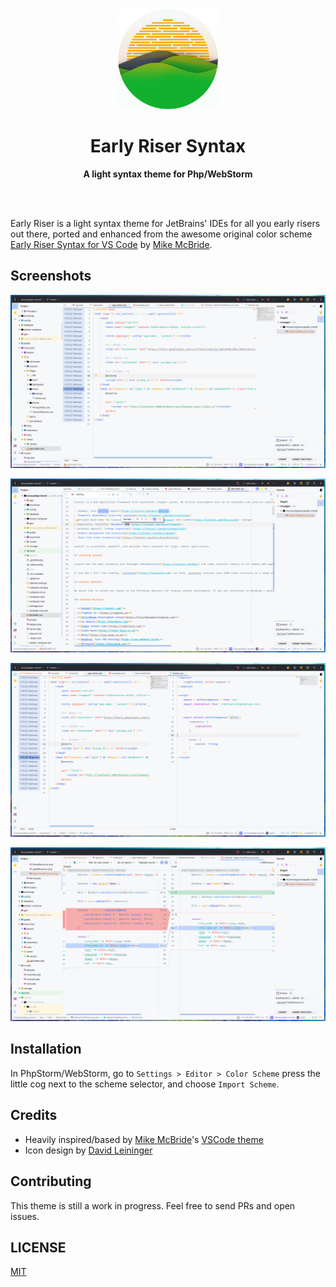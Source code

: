 <div align="center">
  <img src="images/icon.png" width="160" height="160">
	<h1>Early Riser Syntax</h1>
	<p>
		<b>A light syntax theme for Php/WebStorm</b>
	</p>
	<br>
	<br>
</div>

Early Riser is a light syntax theme for JetBrains' IDEs for all you early risers out there, ported and enhanced from the awesome original color scheme [Early Riser Syntax for VS Code](https://github.com/mikemcbride/vscode-early-riser) by [Mike McBride](https://github.com/mikemcbride/).

## Screenshots

![Blade ScreenShot](images/blade.png)

![Markdown ScreenShot](images/markdown.png)

![Vue ScreenShot](images/vue-html.png)

![Git ScreenShot](images/gitdiff.png)

## Installation

In PhpStorm/WebStorm, go to `Settings > Editor > Color Scheme` press the little cog next to the scheme selector, and choose `Import Scheme`.

## Credits

- Heavily inspired/based by [Mike McBride](https://github.com/mikemcbride/)'s [VSCode theme](https://github.com/mikemcbride/vscode-early-riser)
- Icon design by [David Leininger](https://twitter.com/davidleininger)

## Contributing

This theme is still a work in progress. Feel free to send PRs and open issues.

## LICENSE

[MIT](./LICENSE)
